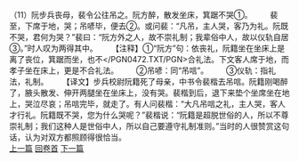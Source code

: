 （11）阮步兵丧母，裴令公往吊之。阮方醉，散发坐床，箕踞不哭①。
　　裴至，下席于地，哭；吊喭毕，便去②。或问裴：“凡吊，主人哭，客乃为礼。阮既不哭，君何为哭？”裴曰：“阮方外之人，故不崇礼制；我辈俗中人，故以仪轨自居③。”时人叹为两得其中。
　　【注释】①“阮方”句：依丧礼，阮籍坐在坐床上是离了丧位，箕踞而坐，也不</PGN0472.TXT/PGN>合礼法。下文客人席于地，而孝子坐在床上，更是不合礼法。
　　②吊喭：同“吊唁”。
　　③仪轨：指礼法，礼制。
　　【译文】步兵校尉阮籍死了母亲，中书令裴楷去吊唁。阮籍刚喝醉了，腋头散发、伸开两腿坐在坐床上，没有哭。裴楷到后，退下来垫个坐席坐在地上，哭泣尽哀；吊唁完毕，就走了。有人问裴楷：“大凡吊唁之礼，主人哭，客人才行礼。阮籍既不哭，您为什么哭呢？”裴楷说：“阮籍是超脱世俗的人，所以不尊崇礼制；我们这种人是世俗中人，所以自己要遵守礼制准则。”当时的人很赞赏这句话，认为对双方都照顾得很恰当。
<br>[上一篇](23_10) [回卷首](23_00) [下一篇](23_12)
